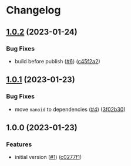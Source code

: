 # Changelog

## [1.0.2](https://github.com/gravity-ui/oauth-clients/compare/v1.0.1...v1.0.2) (2023-01-24)


### Bug Fixes

* build before publish ([#6](https://github.com/gravity-ui/oauth-clients/issues/6)) ([c45f2a2](https://github.com/gravity-ui/oauth-clients/commit/c45f2a2b6c801e28cf135736260451ba7765e5f4))

## [1.0.1](https://github.com/gravity-ui/oauth-clients/compare/v1.0.0...v1.0.1) (2023-01-23)


### Bug Fixes

* move `nanoid` to dependencies ([#4](https://github.com/gravity-ui/oauth-clients/issues/4)) ([3f02b30](https://github.com/gravity-ui/oauth-clients/commit/3f02b30108db961f60011e1e3ba07e447cab0d0e))

## 1.0.0 (2023-01-23)


### Features

* initial version ([#1](https://github.com/gravity-ui/oauth-clients/issues/1)) ([c0277f1](https://github.com/gravity-ui/oauth-clients/commit/c0277f126a3fd717bb2fca87c4725a424a7bea0a))
